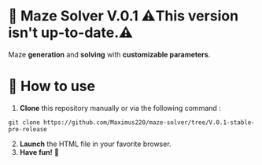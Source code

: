 # 🔐 Maze Solver V.0.1 ⚠️**This version isn't up-to-date.**⚠️
Maze **generation** and **solving** with **customizable parameters**.

# 🔧 How to use
1. __Clone__ this repository manually or via the following command :
```
git clone https://github.com/Maximus220/maze-solver/tree/V.0.1-stable-pre-release
```
2. __Launch__ the HTML file in your favorite browser.
3. __Have fun!__ 🎉
